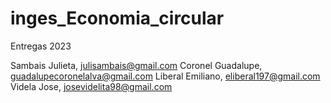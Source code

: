 # inges_Economia_circular
Entregas 2023

Sambais Julieta, julisambais@gmail.com
Coronel Guadalupe, guadalupecoronelalva@gmail.com
Liberal Emiliano, eliberal197@gmail.com
Videla Jose, josevidelita98@gmail.com

